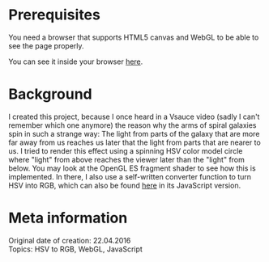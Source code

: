 # Prerequisites
You need a browser that supports HTML5 canvas and WebGL to be able to see the page properly.

You can see it inside your browser [here](https://sigalor.github.io/lookwhaticando/html-css-javascript/delayed-rotation/).

# Background
I created this project, because I once heard in a Vsauce video (sadly I can't remember which one anymore) the reason why the arms of spiral galaxies spin in such a strange way: The light from parts of the galaxy that are more far away from us reaches us later that the light from parts that are nearer to us. I tried to render this effect using a spinning HSV color model circle where "light" from above reaches the viewer later than the "light" from below. You may look at the OpenGL ES fragment shader to see how this is implemented. In there, I also use a self-written converter function to turn HSV into RGB, which can also be found [here](http://stackoverflow.com/a/31490738/3554605) in its JavaScript version.

# Meta information
Original date of creation: 22.04.2016  
Topics: HSV to RGB, WebGL, JavaScript

